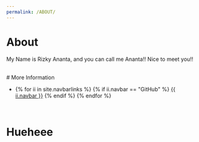 ```yaml
---
permalink: /ABOUT/
---
```


# About

My Name is Rizky Ananta, and you can call me Ananta!!
Nice to meet you!!

<br>
# More Information

<ul><li>
{% for ii in site.navbarlinks %}
  {% if ii.navbar == "GitHub" %}
    <a href="{{ ii.link | https://github.com/anantaristik }}">{{ ii.navbar }}</a>
  {% endif %}
{% endfor %}
</li></ul><br>

# Hueheee




